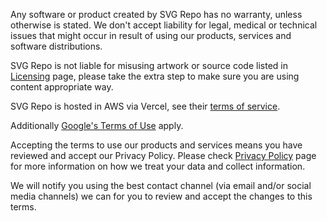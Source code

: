 Any software or product created by SVG Repo has no warranty, unless otherwise is stated. We don't accept liability for legal, medical or technical issues that might occur in result of using our products, services and software distributions.

SVG Repo is not liable for misusing artwork or source code listed in [Licensing](/page/licensing/) page, please take the extra step to make sure you are using content appropriate way.

SVG Repo is hosted in AWS via Vercel, see their [terms of service](https://vercel.com/legal/terms).

Additionally [Google's Terms of Use](https://policies.google.com/terms) apply.

Accepting the terms to use our products and services means you have reviewed and accept our Privacy Policy. Please check [Privacy Policy](/page/privacy-policy) page for more information on how we treat your data and collect information.

We will notify you using the best contact channel (via email and/or social media channels) we can for you to review and accept the changes to this terms.
